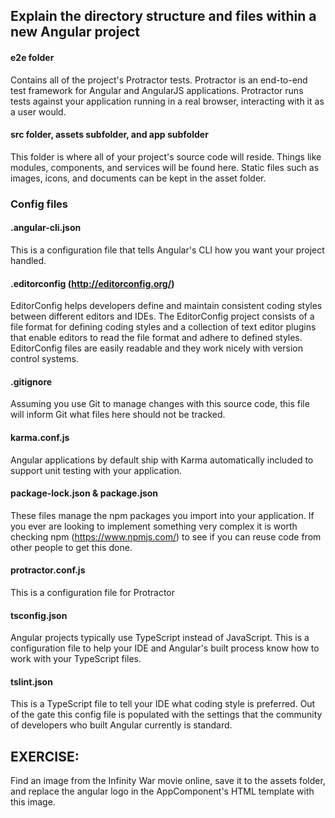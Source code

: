 ## Explain the directory structure and files within a new Angular project

#### e2e folder
Contains all of the project's Protractor tests.  Protractor is an end-to-end test framework for Angular and AngularJS applications. Protractor runs tests against your application running in a real browser, interacting with it as a user would.

#### src folder, assets subfolder, and app subfolder
This folder is where all of your project's source code will reside.  Things like modules, components, and services will be found here.  Static files such as images, icons, and documents can be kept in the asset folder.

### Config files

#### .angular-cli.json
This is a configuration file that tells Angular's CLI how you want your project handled.

#### .editorconfig (http://editorconfig.org/)
EditorConfig helps developers define and maintain consistent coding styles between different editors and IDEs. The EditorConfig project consists of a file format for defining coding styles and a collection of text editor plugins that enable editors to read the file format and adhere to defined styles. EditorConfig files are easily readable and they work nicely with version control systems.

#### .gitignore
Assuming you use Git to manage changes with this source code, this file will inform Git what files here should not be tracked.

#### karma.conf.js
Angular applications by default ship with Karma automatically included to support unit testing with your application.

#### package-lock.json & package.json
These files manage the npm packages you import into your application.  If you ever are looking to implement something very complex it is worth checking npm (https://www.npmjs.com/) to see if you can reuse code from other people to get this done.

#### protractor.conf.js
This is a configuration file for Protractor

#### tsconfig.json
Angular projects typically use TypeScript instead of JavaScript.  This is a configuration file to help your IDE and Angular's built process know how to work with your TypeScript files.

#### tslint.json
This is a TypeScript file to tell your IDE what coding style is preferred.  Out of the gate this config file is populated with the settings that the community of developers who built Angular currently is standard.

## EXERCISE:
Find an image from the Infinity War movie online, save it to the assets folder, and replace the angular logo in the AppComponent's HTML template with this image.